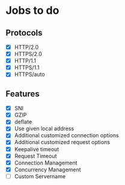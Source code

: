 # Jobs to do

## Protocols

- [x] HTTP/2.0
- [x] HTTPS/2.0
- [x] HTTP/1.1
- [x] HTTPS/1.1
- [x] HTTPS/auto

## Features

- [x] SNI
- [x] GZIP
- [x] deflate
- [x] Use given local address
- [x] Additional customized connection options
- [x] Additional customized request options
- [x] Keepalive timeout
- [x] Request Timeout
- [x] Connection Management
- [x] Concurrency Management
- [ ] Custom Servername
